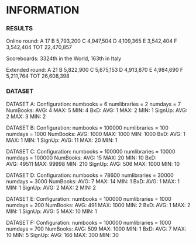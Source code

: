 # INFORMATION

### RESULTS

Online round:
A 	17
B 	5,793,200
C 	4,947,504
D 	4,109,365
E 	3,542,404
F 	3,542,404
TOT	22,470,857

Scoreboards: 3324th in the World, 163th in Italy

Extended round:
A 	21
B 	5,822,900
C 	5,675,153
D 	4,913,870
E 	4,984,690
F 	5,211,764
TOT	26,608,398

### DATASET

DATASET A:
Configuration: numbooks = 6 numlibraries = 2 numdays = 7
NumBooks:
 AVG: 4
 MAX: 5
 MIN: 4
BxD:
 AVG: 1
 MAX: 2
 MIN: 1
SignUp:
 AVG: 2
 MAX: 3
 MIN: 2

DATASET B:
Configuration: numbooks = 100000 numlibraries = 100 numdays = 1000
NumBooks:
 AVG: 1000
 MAX: 1000
 MIN: 1000
BxD:
 AVG: 1
 MAX: 1
 MIN: 1
SignUp:
 AVG: 11
 MAX: 20
 MIN: 1

DATASET C:
Configuration: numbooks = 100000 numlibraries = 10000 numdays = 100000
NumBooks:
 AVG: 15
 MAX: 20
 MIN: 10
BxD:\
 AVG: 49511
 MAX: 99998
 MIN: 210
SignUp:
 AVG: 506
 MAX: 1000
 MIN: 10

DATASET D:
Configuration: numbooks = 78600 numlibraries = 30000 numdays = 3000
NumBooks:
 AVG: 7
 MAX: 14
 MIN: 1
BxD:
 AVG: 1
 MAX: 1
 MIN: 1
SignUp:
 AVG: 2
 MAX: 2
 MIN: 2

DATASET E:
Configuration: numbooks = 100000 numlibraries = 1000 numdays = 200
NumBooks:
 AVG: 491
 MAX: 1000
 MIN: 2
BxD:
 AVG: 1
 MAX: 2
 MIN: 1
SignUp:
 AVG: 5
 MAX: 10
 MIN: 1

DATASET F:
Configuration: numbooks = 100000 numlibraries = 1000 numdays = 700
NumBooks:
 AVG: 509
 MAX: 1000
 MIN: 1
BxD:
 AVG: 7
 MAX: 10
 MIN: 5
SignUp:
 AVG: 166
 MAX: 300
 MIN: 30
